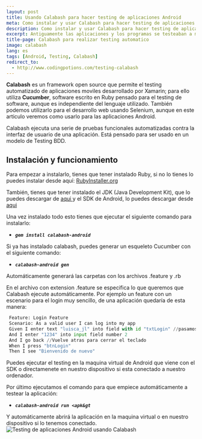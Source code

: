 ```yaml
---
layout: post
title: Usando Calabash para hacer testing de aplicaciones Android
meta: Como instalar y usar Calabash para hacer testing de aplicaciones Android de forma automatizada.
description: Como instalar y usar Calabash para hacer testing de aplicaciones Android de forma automatizada.
excerpt: Antiguamente las aplicaciones y los programas se testeaban a mano, es decir teniamos que comprobar por nuestra cuenta que todo funcionaba correctamente. Hoy en dia podemos dejar que las aplicaciones se prueben automaticamente. Para este tutorial vamos a usar Cucumber para escribir que pruebas queremos que nuestra aplicación compruebe y Calabash para ejecutar dichas pruebas.
title-page: Calabash para realizar testing automatico
image: calabash
lang: es
tags: [Android, Testing, Calabash]
redirect_to:
  - http://www.codingpotions.com/testing-calabash
---
```



<b>Calabash</b> es un framework open source que permite el testing automatizado de aplicaciones moviles desarrollado por Xamarin; para ello utiliza <b>Cucumber</b>, software escrito en Ruby pensado para el testing de software, aunque es independiente del lenguaje utilizado. También podemos utilizarlo para el desarrollo web usando Selenium, aunque en este articulo veremos como usarlo para las aplicaciones Android.

Calabash ejecuta una serie de pruebas funcionales automatizadas contra la interfaz de usuario de una aplicación. Está pensado para ser usado en un modelo de Testing BDD.

<h2>Instalación y funcionamiento</h2>

Para empezar a instalarlo, tienes que tener instalado Ruby, si no lo tienes lo puedes instalar desde aquí: <a href="http://RubyInstaller.org">RubyInstaller.org</a>

También, tienes que tener instalado el JDK (Java Development Kit), que lo puedes descargar de <a href="http://www.oracle.com/technetwork/java/javase/downloads/jdk8-downloads-2133151.html">aqui </a>y el SDK de Android, lo puedes descargar desde <a href="http://developer.android.com/intl/es/sdk/">aqui</a>

Una vez instalado todo esto tienes que ejecutar el siguiente comando para instalarlo:
<ul>
 	<li><em><b><code>gem install calabash-android</code></b></em></li>
</ul>
Si ya has instalado calabash, puedes generar un esqueleto Cucumber con el siguiente comando:
<ul>
 	<li><em><b><code>calabash-android gen</code></b></em></li>
</ul>
Automáticamente generará las carpetas con los archivos .feature y .rb

En el archivo con extension .feature se especifica lo que queremos que Calabash ejecute automáticamente. Por ejemplo un feature con un escenario para el login muy sencillo, de una aplicación quedaría de esta manera:
   
   ```python
    Feature: Login Feature
    Scenario: As a valid user I can log into my app
    Given I enter text "luisca_jl" into field with id "txtLogin" //pasamos los id de los elementos como string
    And I enter "1234" into input field number 2
    And I go back //Vuelve atras para cerrar el teclado
    When I press "btnLogin"
    Then I see "Bienvenido de nuevo" 
   ```
  
Puedes ejecutar el testing en la maquina virtual de Android que viene con el SDK o directamenete en nuestro dispositivo si esta conectado a nuestro ordenador.

Por último ejecutamos el comando para que empiece automáticamente a testear la aplicación:
<ul>
 	<li><em><b><code>calabash-android run &lt;apk&amp;gt</code></b></em></li>
</ul>
Y automáticamente abrirá la aplicación en la maquina virtual o en nuestro dispositivo si lo tenemos conectado.

<img class="responsive-img" src="http://i1.wp.com/frostq.ml/wp-content/uploads/2016/04/Animation.gif" alt="Testing de aplicaciones Android usando Calabash">
